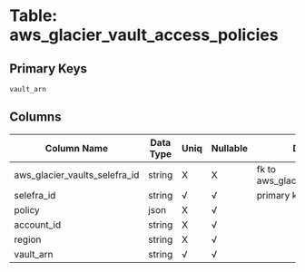 # Table: aws_glacier_vault_access_policies

## Primary Keys 

```
vault_arn
```


## Columns 

|  Column Name   |  Data Type  | Uniq | Nullable | Description | 
|  ----  | ----  | ----  | ----  | ---- | 
| aws_glacier_vaults_selefra_id | string | X | X | fk to aws_glacier_vaults.selefra_id | 
| selefra_id | string | √ | √ | primary keys value md5 | 
| policy | json | X | √ |  | 
| account_id | string | X | √ |  | 
| region | string | X | √ |  | 
| vault_arn | string | √ | √ |  | 


